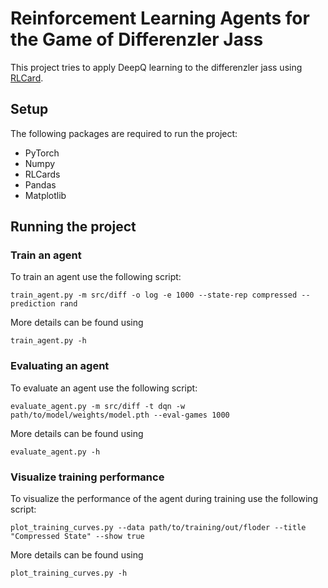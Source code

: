 # Reinforcement Learning Agents for the Game of Differenzler Jass
This project tries to apply DeepQ learning to the differenzler jass using [RLCard](https://github.com/datamllab/rlcard). 

## Setup
The following packages are required to run the project:
 - PyTorch
 - Numpy
 - RLCards
 - Pandas
 - Matplotlib

## Running the project
### Train an agent
To train an agent use the following script:
```console
train_agent.py -m src/diff -o log -e 1000 --state-rep compressed --prediction rand
```
More details can be found using
```console
train_agent.py -h
```

### Evaluating an agent
To evaluate an agent use the following script:
```console
evaluate_agent.py -m src/diff -t dqn -w path/to/model/weights/model.pth --eval-games 1000
```
More details can be found using
```console
evaluate_agent.py -h
```

### Visualize training performance
To visualize the performance of the agent during training use the following script:
```console
plot_training_curves.py --data path/to/training/out/floder --title "Compressed State" --show true
```
More details can be found using
```console
plot_training_curves.py -h
```
